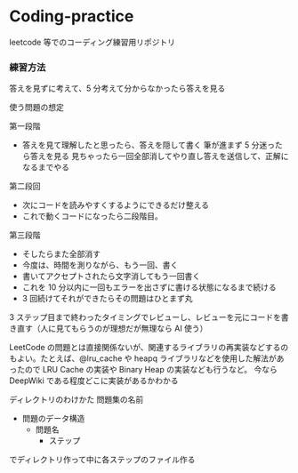 # Coding-practice

leetcode 等でのコーディング練習用リポジトリ

### 練習方法

答えを見ずに考えて、5 分考えて分からなかったら答えを見る

使う問題の想定

第一段階

- 答えを見て理解したと思ったら、答えを隠して書く
  筆が進まず 5 分迷ったら答えを見る
  見ちゃったら一回全部消してやり直し答えを送信して、正解になるまでやる

第二段回

- 次にコードを読みやすくするようにできるだけ整える
- これで動くコードになったら二段階目。

第三段階

- そしたらまた全部消す
- 今度は、時間を測りながら、もう一回、書く
- 書いてアクセプトされたら文字消してもう一回書く
- これを 10 分以内に一回もエラーを出さずに書ける状態になるまで続ける
- 3 回続けてそれができたらその問題はひとまず丸

3 ステップ目まで終わったタイミングでレビューし、レビューを元にコードを書き直す（人に見てもらうのが理想だが無理なら AI 使う）

LeetCode の問題とは直接関係ないが、関連するライブラリの再実装などするのもよい。たとえば、@lru_cache や heapq ライブラリなどを使用した解法があったので LRU Cache の実装や Binary Heap の実装なども行うなど。
今なら DeepWiki である程度どこに実装があるかわかる

ディレクトリのわけかた
問題集の名前

- 問題のデータ構造
  - 問題名
    - ステップ

でディレクトリ作って中に各ステップのファイル作る
